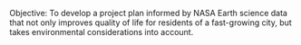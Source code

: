 Objective: To develop a project plan informed by NASA Earth science data that not only improves quality of life for residents of a fast-growing city, but takes environmental considerations into account.
